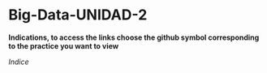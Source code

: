 
# Big-Data-UNIDAD-2

**Indications, to access the links choose the github symbol corresponding to the practice you want to view**

*Indice*

